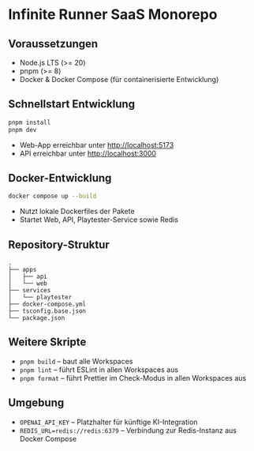 # Infinite Runner SaaS Monorepo

## Voraussetzungen
- Node.js LTS (>= 20)
- pnpm (>= 8)
- Docker & Docker Compose (für containerisierte Entwicklung)

## Schnellstart Entwicklung
```bash
pnpm install
pnpm dev
```
- Web-App erreichbar unter [http://localhost:5173](http://localhost:5173)
- API erreichbar unter [http://localhost:3000](http://localhost:3000)

## Docker-Entwicklung
```bash
docker compose up --build
```
- Nutzt lokale Dockerfiles der Pakete
- Startet Web, API, Playtester-Service sowie Redis

## Repository-Struktur
```
.
├── apps
│   ├── api
│   └── web
├── services
│   └── playtester
├── docker-compose.yml
├── tsconfig.base.json
└── package.json
```

## Weitere Skripte
- `pnpm build` – baut alle Workspaces
- `pnpm lint` – führt ESLint in allen Workspaces aus
- `pnpm format` – führt Prettier im Check-Modus in allen Workspaces aus

## Umgebung
- `OPENAI_API_KEY` – Platzhalter für künftige KI-Integration
- `REDIS_URL=redis://redis:6379` – Verbindung zur Redis-Instanz aus Docker Compose

